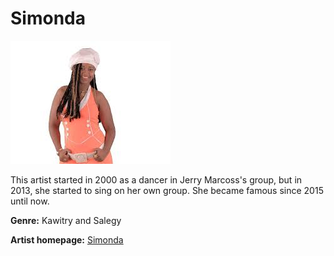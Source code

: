# Simonda

![Image of simonda](simonda.jpg)

This artist started in 2000 as a dancer in Jerry Marcoss's group, but in 2013, she started to sing on her own group. She became famous since 2015 until now.

**Genre:** Kawitry and Salegy

**Artist homepage:** [Simonda](https://web.facebook.com/pg/Simonda-Valera-1650963415191704/posts/)
